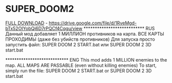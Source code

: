 # SUPER_DOOM2

[FULL DOWNLOAD](https://drive.google.com/file/d/1RveMgd-bTx52OIYobQj6D7rPQCf4Cqgu/view) - https://drive.google.com/file/d/1RveMgd-bTx52OIYobQj6D7rPQCf4Cqgu/view
*************************** RUS
Данный мод добавляет 1 МИЛЛИОН противников на карта. ВСЕ КАРТЫ ПРОХОДИМЫ (даже без убийств противников)
Для запуска просто запустить файл:
SUPER DOOM 2 START.bat
или
SUPER DOOM 2 3D start.bat 

**************************** ENG
This mod adds 1 MILLION enemies to the map. ALL MAPS ARE PASSABLE (even without killing enemies)
To start, simply run the file:
SUPER DOOM 2 START.bat
or
SUPER DOOM 2 3D start.bat
